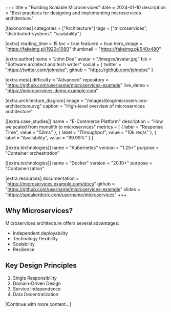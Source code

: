 +++
title = "Building Scalable Microservices"
date = 2024-01-10
description = "Best practices for designing and implementing microservices architecture."

[taxonomies]
categories = ["Architecture"]
tags = ["microservices", "distributed-systems", "scalability"]

[extra]
reading_time = 15
toc = true
featured = true
hero_image = "https://fakeimg.pl/1920x1080"
thumbnail = "https://fakeimg.pl/640x480"

[extra.author]
name = "John Doe"
avatar = "/images/avatar.jpg"
bio = "Software architect and tech writer"
social = { twitter = "https://twitter.com/johndoe", github = "https://github.com/johndoe" }

[extra.meta]
difficulty = "Advanced"
repository = "https://github.com/username/microservices-example"
live_demo = "https://microservices-demo.example.com"

[extra.architecture_diagram]
image = "/images/blog/microservices-architecture.svg"
caption = "High-level overview of microservices architecture"

[[extra.case_studies]]
name = "E-Commerce Platform"
description = "How we scaled from monolith to microservices"
metrics = [
    { label = "Response Time", value = "50ms" },
    { label = "Throughput", value = "10k req/s" },
    { label = "Availability", value = "99.99%" }
]

[[extra.technologies]]
name = "Kubernetes"
version = "1.25+"
purpose = "Container orchestration"

[[extra.technologies]]
name = "Docker"
version = "20.10+"
purpose = "Containerization"

[extra.resources]
documentation = "https://microservices.example.com/docs"
github = "https://github.com/username/microservices-example"
slides = "https://speakerdeck.com/username/microservices"
+++

## Why Microservices?

Microservices architecture offers several advantages:
- Independent deployability
- Technology flexibility
- Scalability
- Resilience

## Key Design Principles

1. Single Responsibility
2. Domain-Driven Design
3. Service Independence
4. Data Decentralization

[Continue with more content...]
